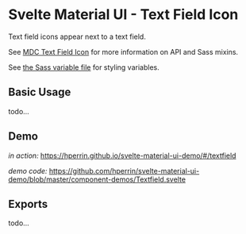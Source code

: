 # Svelte Material UI - Text Field Icon

Text field icons appear next to a text field.

See [MDC Text Field Icon](https://material.io/develop/web/components/input-controls/text-field/icon/) for more information on API and Sass mixins.

See [the Sass variable file](https://github.com/material-components/material-components-web/blob/master/packages/mdc-textfield/icon/_variables.scss) for styling variables.

## Basic Usage

todo...

## Demo

*in action:* https://hperrin.github.io/svelte-material-ui-demo/#/textfield

*demo code:* https://github.com/hperrin/svelte-material-ui-demo/blob/master/component-demos/Textfield.svelte

## Exports

todo...